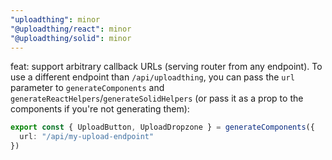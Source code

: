 ```yaml
---
"uploadthing": minor
"@uploadthing/react": minor
"@uploadthing/solid": minor
---
```


feat: support arbitrary callback URLs (serving router from any endpoint). To use a different endpoint than `/api/uploadthing`,
you can pass the `url` parameter to `generateComponents` and `generateReactHelpers`/`generateSolidHelpers` (or pass it as a prop to the components if you're not generating them):

```ts
export const { UploadButton, UploadDropzone } = generateComponents({
  url: "/api/my-upload-endpoint"
})
```